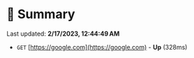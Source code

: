 # 📖 Summary
Last updated: **2/17/2023, 12:44:49 AM**

- `GET` [https://google.com](https://google.com) - **Up** (328ms)
